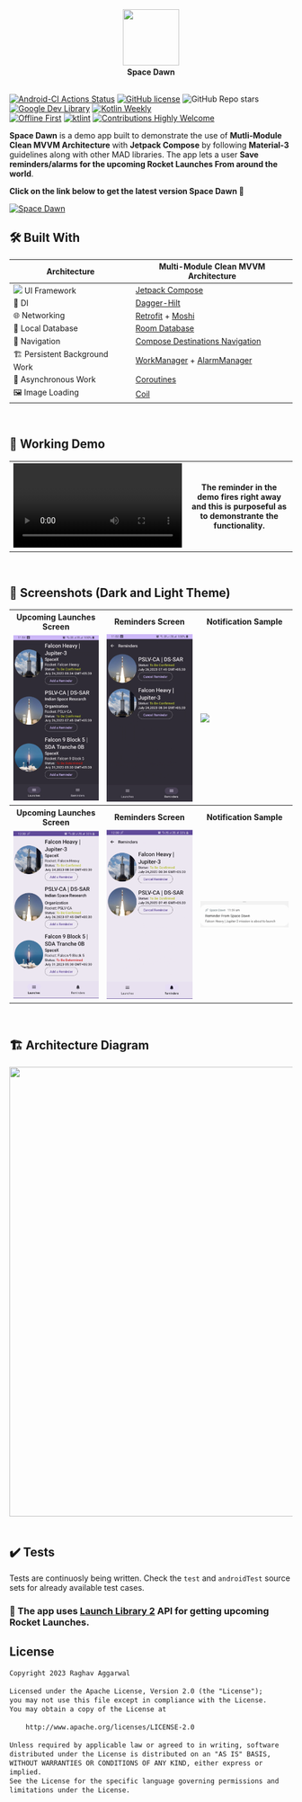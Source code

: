 <div align="center">
  <image height= "100" width ="100" src="https://github.com/avidraghav/SpaceDawn/assets/49483235/d6ee6d64-4eda-40b2-b49f-3ff2b8e9772e" /></image><br>
  <strong>Space Dawn</strong>
</div>
<br>

[![Android-CI Actions Status](https://github.com/avidraghav/SpaceDawn/workflows/Android-CI/badge.svg)](https://github.com/avidraghav/spacedawn/actions)
[![GitHub license](https://img.shields.io/badge/License-Apache-blue.svg)](LICENSE)
![GitHub Repo stars](https://img.shields.io/github/stars/avidraghav/spacedawn?logo=star)
[![Google Dev Library](https://img.shields.io/badge/Google%20Dev%20Library-8A2BE2.svg?style=flat)](https://devlibrary.withgoogle.com/products/android/repos/avidraghav-SpaceDawn)
[![Kotlin Weekly](https://img.shields.io/badge/Kotlin%20Weekly-%23364-8A2BE2.svg?style=flat)](https://mailchi.mp/kotlinweekly/kotlin-weekly-364)
<br>
[![Offline First](https://img.shields.io/badge/offline%20first-%F0%9F%93%B2-8A2BE)]()
[![ktlint](https://img.shields.io/badge/code%20style-%E2%9D%A4-FF4081.svg)](https://ktlint.github.io/)
[![Contributions Highly Welcome](https://img.shields.io/badge/contributions-welcome-brightgreen.svg?style=flat)](https://github.com/avidraghav/spacedawn/issues)
<br>

**Space Dawn** is a demo app built to demonstrate the use of **Mutli-Module Clean MVVM Architecture** with **Jetpack Compose** by following **Material-3** guidelines along with other MAD libraries. 
The app lets a user **Save reminders/alarms for the upcoming Rocket Launches From around the world**.
<br>

**Click on the link below to get the latest version Space Dawn 🚀**

[![Space Dawn](https://img.shields.io/github/v/release/avidraghav/spacedawn?color=7885FF&label=Latest%20Apk&logo=android&style=for-the-badge)](https://github.com/avidraghav/spacedawn/releases/latest/download/app-release.apk)

## 🛠 Built With
|  Architecture   | Multi-Module Clean MVVM Architecture |
|----------------	|------------------------------	|
| <img height="20" src="https://3.bp.blogspot.com/-VVp3WvJvl84/X0Vu6EjYqDI/AAAAAAAAPjU/ZOMKiUlgfg8ok8DY8Hc-ocOvGdB0z86AgCLcBGAsYHQ/s1600/jetpack%2Bcompose%2Bicon_RGB.png">    UI Framework  | [Jetpack Compose](https://www.jetbrains.com/lp/compose-multiplatform/)         |                        |
| 💉 DI                | [Dagger-Hilt](https://developer.android.com/training/dependency-injection/hilt-android)                        |             |
| 🌐 Networking        | [Retrofit](https://github.com/square/retrofit) + [Moshi](https://github.com/square/moshi)                   |
| :floppy_disk: Local Database      | [Room Database](https://developer.android.com/topic/libraries/architecture/room)                   |
| :compass: Navigation       |  [Compose Destinations Navigation](https://developer.android.com/jetpack/compose/navigation) |
| :building_construction: Persistent Background Work  | [WorkManager](https://developer.android.com/topic/libraries/architecture/workmanager) + [AlarmManager](https://developer.android.com/reference/android/app/AlarmManager) |
| :thread: Asynchronous Work     |  [Coroutines](https://kotlinlang.org/docs/reference/coroutines-overview.html)|
| 🖼️ Image Loading     |  [Coil](https://coil-kt.github.io/coil/)|
<br>

## :movie_camera: Working Demo
<table style="width:100%">
  <tr>
    <th> <video src="https://github.com/avidraghav/SpaceDawn/assets/49483235/4e320b7d-d66d-4e42-8c94-705057fb8939" /></th>
       <th><p>The reminder in the demo fires right away and this is purposeful as to demonstrante the functionality.</p></th>
  </tr>
</table>
<br>

## :iphone: Screenshots (Dark and Light Theme)
<table style="width:100%">
  <tr>
    <th>Upcoming Launches Screen</th>
    <th>Reminders Screen</th> 
    <th>Notification Sample</th> 
  </tr>
  <tr>
    <td><img src = "art/upcoming_launches_a10.png" width=240/></td> 
    <td><img src = "art/reminders_a10.png" width=240/></td>
    <td><img src = "https://github.com/avidraghav/SpaceDawn/assets/49483235/a710b182-8a5b-4424-8ae4-b49fdeb2ba87" width=240/></td>
  </tr>
    <tr>
    <th>Upcoming Launches Screen</th>
    <th>Reminders Screen</th> 
    <th>Notification Sample</th> 
  </tr>
  <tr>
    <td><img src = "art/upcoming_launches_a10_light.png" width=240/></td> 
    <td><img src = "art/reminders_a10_light.png" width=240/></td>
    <td><img src = "art/notification_sample_a10_light.png" width=240/></td>
  </tr>
</table>
<br>

## 🏗️ Architecture Diagram
<div align="center">
<img src="https://github.com/avidraghav/SpaceDawn/assets/49483235/f030124e-e329-4ecd-b30a-e06271cef7ae" width="600" height="800">
</div>
<br>

## ✔️ Tests 
Tests are continuosly being written. Check the `test` and `androidTest` source sets for already available test cases.

### 🚀  The app uses [Launch Library 2](https://thespacedevs.com/llapi) API for getting upcoming Rocket Launches.

## License

```
Copyright 2023 Raghav Aggarwal

Licensed under the Apache License, Version 2.0 (the "License");
you may not use this file except in compliance with the License.
You may obtain a copy of the License at

    http://www.apache.org/licenses/LICENSE-2.0

Unless required by applicable law or agreed to in writing, software
distributed under the License is distributed on an "AS IS" BASIS,
WITHOUT WARRANTIES OR CONDITIONS OF ANY KIND, either express or implied.
See the License for the specific language governing permissions and
limitations under the License.
```
